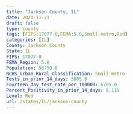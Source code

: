 ```yaml
---
title: "Jackson County, IL"
date: 2020-11-21
draft: false
type: county
tags: [FIPS:17077.0,FEMA:5.0,Small metro,Red]
categories: [IL]
County: Jackson County
State: IL
FIPS: 17077.0
FEMA_Region: 5.0
Population: 56750.0
NCHS_Urban_Rural_Classification: Small metro
Tests_in_prior_14_days: 3805.0
Fourteen_day_test_rate_per_100000: 6705.0
Percent_Positivity_in_prior_14_days: 0.119
Level: Red
url: /states/IL/jackson-county
---
```



